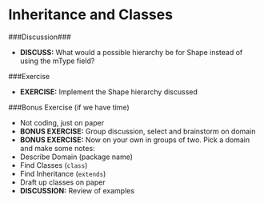 # Inheritance and Classes

###Discussion###
* __DISCUSS:__ What would a possible hierarchy be for Shape instead of using the mType field?

###Exercise
* __EXERCISE:__ Implement the Shape hierarchy discussed

###Bonus Exercise (if we have time)
* Not coding, just on paper
* __BONUS EXERCISE:__ Group discussion, select and brainstorm on domain
* __BONUS EXERCISE:__ Now on your own in groups of two. Pick a domain and make some notes:
 * Describe Domain (package name)
 * Find Classes (``class``)
 * Find Inheritance (``extends``)
 * Draft up classes on paper
* __DISCUSSION:__ Review of examples

